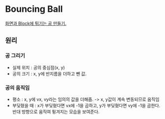 # Bouncing Ball

[화면과 Block에 튀기는 공 만들기.](https://youtu.be/sLCiI6d5vTM)

## 원리

### 공 그리기

- 실제 위치
: 공의 중심점(x, y)
- 공의 크기
: x, y에 반지름을 더하고 뺀 값.

### 공의 움직임

- 평소
: x, y에 vx, vy라는 임의의 값을 더해줌.
-> x, y값이 계속 변동되므로 움직임
- 부딪혔을 때
: x가 부딪혔다면 vx에 -1을 곱하고, y가 부딪혔다면 vy에 -1을 곱한다.  
반대 방향으로 움직여 튕겨지는 모습을 보여준다.
